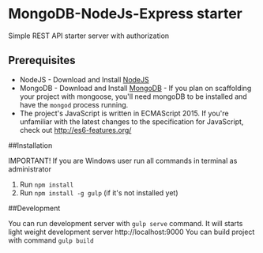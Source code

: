 # MongoDB-NodeJs-Express starter
Simple REST API starter server with authorization
 
## Prerequisites
 * NodeJS - Download and Install [NodeJS](https://nodejs.org/en/)
 * MongoDB - Download and Install [MongoDB](https://www.mongodb.com/download-center#community) - If you plan on scaffolding your project with mongoose, you'll need mongoDB to be installed and have the `mongod` process running.
 * The project's JavaScript is written in ECMAScript 2015. If you're unfamiliar with the latest changes to the specification for JavaScript, check out http://es6-features.org/
 
##Installation

IMPORTANT! If you are Windows user run all commands in terminal as administrator

1. Run ```npm install```
2. Run ```npm install -g gulp``` (if it's not installed yet)

##Development

You can run development server with ```gulp serve``` command. It will starts light weight development server http://localhost:9000
You can build project with command ```gulp build``` 
 
